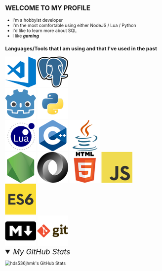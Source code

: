 ## WELCOME TO MY PROFILE

 - I'm a hobbyist developer
 - I'm the most comfortable using either NodeJS / Lua / Python
 - I'd like to learn more about SQL
 - I like ***gaming***

### Languages/Tools that I am using and that I've used in the past

<img alt="Visual Studio Code" src="https://raw.githubusercontent.com/github/explore/master/topics/visual-studio-code/visual-studio-code.png" width="100px" height="100px"/>
<img alt="PostgreSQL" src="https://raw.githubusercontent.com/github/explore/master/topics/postgresql/postgresql.png" width="100px" height="100px"/>

<br>

<img alt="Godot" src="https://raw.githubusercontent.com/github/explore/master/topics/godot/godot.png" width="100px" height="100px"/>
<img alt="Python" src="https://raw.githubusercontent.com/github/explore/master/topics/python/python.png" width="100px" height="100px"/>

<br>

<img alt="Lua" src="https://raw.githubusercontent.com/github/explore/master/topics/lua/lua.png" width="100px" height="100px"/>
<img alt="C++" src="https://raw.githubusercontent.com/github/explore/master/topics/cpp/cpp.png" width="100px" height="100px"/>
<img alt="Java" src="https://raw.githubusercontent.com/github/explore/master/topics/java/java.png" width="100px" height="100px"/>

<br>

<img alt="NodeJS" src="https://raw.githubusercontent.com/github/explore/master/topics/nodejs/nodejs.png" width="100px" height="100px"/>
<img alt="JSON" src="https://raw.githubusercontent.com/github/explore/master/topics/json/json.png" width="100px" height="100px"/>
<img alt="HTML" src="https://raw.githubusercontent.com/github/explore/master/topics/html/html.png" width="100px" height="100px"/>
<img alt="JavaScript" src="https://raw.githubusercontent.com/github/explore/master/topics/javascript/javascript.png" width="100px" height="100px"/>
<img alt="ES6" src="https://raw.githubusercontent.com/github/explore/master/topics/es6/es6.png" width="100px" height="100px"/>

<br>

<img alt="Markdown" src="https://raw.githubusercontent.com/github/explore/master/topics/markdown/markdown.png" width="100px" height="100px"/>
<img alt="Git" src="https://raw.githubusercontent.com/github/explore/master/topics/git/git.png" width="100px" height="100px"/>

<br>

<details open>
<summary style="font-size: x-large; font-style: italic;"> My GitHub Stats </summary>

![hds536jhmk's GitHub Stats](https://github-readme-stats.vercel.app/api?username=hds536jhmk&custom_title=%F0%9D%93%B1%F0%9D%93%AD%F0%9D%93%BC%27s%20GitHub%20Stats&theme=dark&show_icons=true&hide=stars&count_private=true)

</details>
